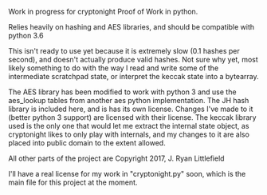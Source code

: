 Work in progress for cryptonight Proof of Work in python.

Relies heavily on hashing and AES libraries, and should be compatible with python 3.6

This isn't ready to use yet because it is extremely slow (0.1 hashes per second), and doesn't actually produce valid hashes. Not sure why yet, most likely something to do with the way I read and write some of the intermediate scratchpad state, or interpret the keccak state into a bytearray.

The AES library has been modified to work with python 3 and use the aes_lookup tables from another aes python implementation. The JH hash library is included here, and is has its own license. Changes I've made to it (better python 3 support) are licensed with their license. The keccak library used is the only one that would let me extract the internal state object, as cryptonight likes to only play with internals, and my changes to it are also placed into public domain to the extent allowed.

All other parts of the project are Copyright 2017, J. Ryan Littlefield

I'll have a real license for my work in "cryptonight.py" soon, which is the main file for this project at the moment. 